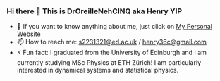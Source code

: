 ### Hi there 👋 This is DrOreilleNehCINQ  aka Henry YIP


- 🔭 If you want to know anything about me, just click on [My Personal Website](https://henry-yip.github.io/) 
- 📫 How to reach me: s2231321@ed.ac.uk / henry36c@gmail.com
- ⚡ Fun fact: I graduated from the University of Edinburgh and I am currently studying MSc Physics at ETH Zürich! I am particularly interested in dynamical systems and statistical physics.
